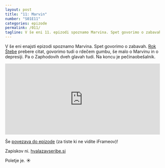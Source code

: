 ```yaml
---
layout: post
title: "11: Marvin"
number: "S01E11"
categories: epizode
permalink: /011/
tagline: V še eni 11. epizodi spoznamo Marvina. Spet govorimo o zabavah. Govorimo tudi o rdečem gumbu in o depresiji. Pa o Zaphodovih dveh glavah tudi. Na koncu je pečinaobešalnik. Citat prebere Rok Štebe
---
```


V še eni enajsti epizodi spoznamo Marvina. Spet govorimo o zabavah. [Rok Štebe](https://www.lk-sentvid.com/) prebere citat, govorimo tudi o rdečem gumbu, še malo o Marvinu in o depresiji. Pa o Zaphodovih dveh glavah tudi. Na koncu je pečinaobešalnik.

<iframe src="https://open.spotify.com/embed-podcast/episode/2k7LAsmFd9MboL2w4gBCdG" width="100%" height="232" frameborder="0" allowtransparency="true" allow="encrypted-media"></iframe>

Še [povezava do epizode](https://apple.co/2XIw2Fi) (za tiste ki ne vidite iFrameov)!

Zapiskov ni. [hvalazavseribe.si](https://hvalazavseribe.si/)

Poletje je. ☀️
